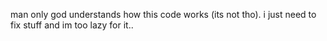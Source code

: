 man only god understands how this code works (its not tho).
i just need to fix stuff and im too lazy for it..
